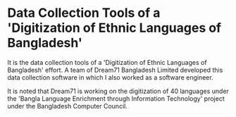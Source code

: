 # Data Collection Tools of a 'Digitization of Ethnic Languages ​​of Bangladesh'
It is the data collection tools of a 'Digitization of Ethnic Languages ​​of Bangladesh' effort. A team of Dream71 Bangladesh Limited developed this data collection software in which I also worked as a software engineer.

It is noted that Dream71 is working on the digitization of 40 languages ​​under the 'Bangla Language Enrichment through Information Technology' project under the Bangladesh Computer Council.


